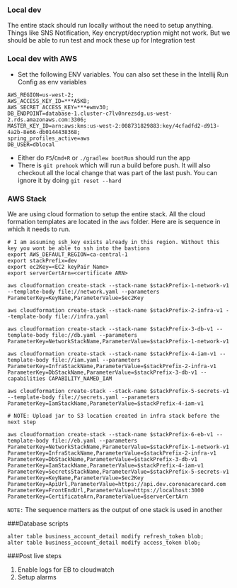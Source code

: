 ### Local dev
The entire stack should run locally without the need to setup anything. 
Things like SNS Notification, Key encrypt/decryption might not work. But we should be able to run test and mock
these up for Integration test
### Local dev with AWS
* Set the following ENV variables. You can also set these in the Intellij Run Config as env variables
```
AWS_REGION=us-west-2;
AWS_ACCESS_KEY_ID=***A5KB;
AWS_SECRET_ACCESS_KEY=***ewmv30;
DB_ENDPOINT=database-1.cluster-c7lv0nrezsdg.us-west-2.rds.amazonaws.com:3306;
MASTER_KEY_ID=arn:aws:kms:us-west-2:008731829883:key/4cfadfd2-d913-4a2b-8e66-db0144438368;
spring_profiles_active=aws
DB_USER=dblocal
```
* Either do `F5`/`Cmd+R` or `./gradlew bootRun` should run the app
* There is `git prehook` which will run a build before push. It will also checkout all the local change that was 
part of the last push. You can ignore it by doing `git reset --hard`

### AWS Stack
We are using cloud formation to setup the entire stack. All the cloud formation templates are located in the `aws` folder. 
Here are is sequence in which it needs to run.
```$xslt
# I am assuming ssh_key exists already in this region. Without this key you wont be able to ssh into the bastions
export AWS_DEFAULT_REGION=ca-central-1
export stackPrefix=dev 
export ec2Key=<EC2 keyPair Name>
export serverCertArn=<certificate ARN>

aws cloudformation create-stack --stack-name $stackPrefix-1-network-v1 --template-body file://network.yaml --parameters ParameterKey=KeyName,ParameterValue=$ec2Key

aws cloudformation create-stack --stack-name $stackPrefix-2-infra-v1 --template-body file://infra.yaml

aws cloudformation create-stack --stack-name $stackPrefix-3-db-v1 --template-body file://db.yaml --parameters ParameterKey=NetworkStackName,ParameterValue=$stackPrefix-1-network-v1

aws cloudformation create-stack --stack-name $stackPrefix-4-iam-v1 --template-body file://iam.yaml --parameters ParameterKey=InfraStackName,ParameterValue=$stackPrefix-2-infra-v1 ParameterKey=DbStackName,ParameterValue=$stackPrefix-3-db-v1 --capabilities CAPABILITY_NAMED_IAM

aws cloudformation create-stack --stack-name $stackPrefix-5-secrets-v1 --template-body file://secrets.yaml --parameters ParameterKey=IamStackName,ParameterValue=$stackPrefix-4-iam-v1

# NOTE: Upload jar to S3 location created in infra stack before the next step

aws cloudformation create-stack --stack-name $stackPrefix-6-eb-v1 --template-body file://eb.yaml --parameters ParameterKey=NetworkStackName,ParameterValue=$stackPrefix-1-network-v1 ParameterKey=InfraStackName,ParameterValue=$stackPrefix-2-infra-v1  ParameterKey=DbStackName,ParameterValue=$stackPrefix-3-db-v1 ParameterKey=IamStackName,ParameterValue=$stackPrefix-4-iam-v1 ParameterKey=SecretsStackName,ParameterValue=$stackPrefix-5-secrets-v1 ParameterKey=KeyName,ParameterValue=$ec2Key ParameterKey=ApiUrl,ParameterValue=https://api.dev.coronacarecard.com ParameterKey=FrontEndUrl,ParameterValue=https://localhost:3000 ParameterKey=CertificateArn,ParameterValue=$serverCertArn

```

`NOTE:` The sequence matters as the output of one stack is used in another

###Database scripts

```$xslt
alter table business_account_detail modify refresh_token blob;
alter table business_account_detail modify access_token blob;
```

###Post live steps
1. Enable logs for EB to cloudwatch
1. Setup alarms